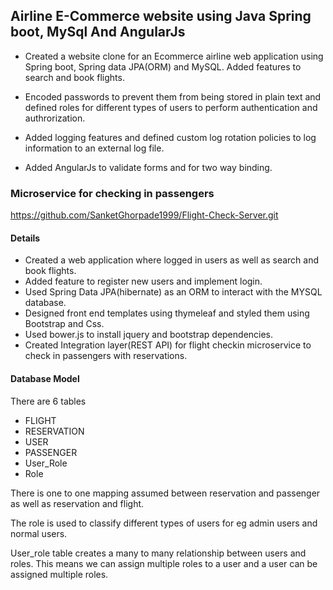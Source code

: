 ## Airline E-Commerce website using Java Spring boot, MySql And AngularJs

- Created a website clone for an Ecommerce airline web application using Spring boot, Spring data JPA(ORM) and MySQL. Added features to search and book flights.

- Encoded passwords to prevent them from being stored in plain text and defined roles for different types of users to perform authentication and authrorization.

- Added logging features and defined custom log rotation policies to log information to an external log file.

- Added AngularJs to validate forms and for two way binding.


### Microservice for checking in passengers
https://github.com/SanketGhorpade1999/Flight-Check-Server.git



#### Details
- Created a web application where logged in users as well as search and book flights.
- Added feature to register new users and implement login.
- Used Spring Data JPA(hibernate) as an ORM to interact with the MYSQL database.
- Designed front end templates using thymeleaf and styled them using Bootstrap and Css.
- Used bower.js to install jquery and bootstrap dependencies.
- Created Integration layer(REST API) for flight checkin microservice to check in passengers
with reservations. 



#### Database Model

There are 6 tables

- FLIGHT
- RESERVATION
- USER
- PASSENGER
- User_Role
- Role

There is one to one mapping assumed between reservation and passenger as well as reservation
and flight.

The role is used to classify different types of users for eg admin users and normal users.

User_role table creates a many to many relationship between users and roles. This means
we can assign multiple roles to a user and a user can be assigned multiple roles.
